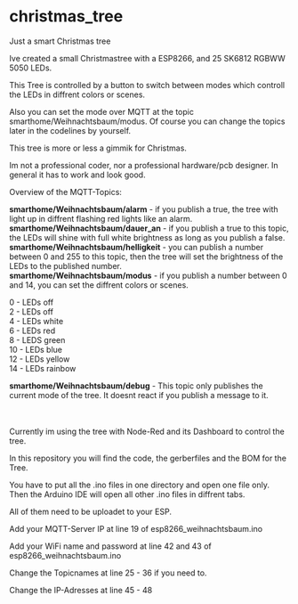 # christmas_tree
Just a smart Christmas tree


Ive created a small Christmastree with a ESP8266, and 25 SK6812 RGBWW 5050 LEDs.

This Tree is controlled by a button to switch between modes which controll the LEDs in diffrent colors or scenes.

Also you can set the mode over MQTT at the topic smarthome/Weihnachtsbaum/modus. Of course you can change the topics later in the codelines by yourself.

This tree is more or less a gimmik for Christmas.

Im not a professional coder, nor a professional hardware/pcb designer. In general it has to work and look good.


Overview of the MQTT-Topics:

<b>smarthome/Weihnachtsbaum/alarm</b> - if you publish a true, the tree with light up in diffrent flashing red lights like an alarm.<br>
<b>smarthome/Weihnachtsbaum/dauer_an</b> - if you publish a true to this topic, the LEDs will shine with full white brightness as long as you publish a false.<br>
<b>smarthome/Weihnachtsbaum/helligkeit</b> - you can publish a number between 0 and 255 to this topic, then the tree will set the brightness of the LEDs to the published number.<br>
<b>smarthome/Weihnachtsbaum/modus</b> - if you publish a number between 0 and 14, you can set the diffrent colors or scenes.<br>

0 - LEDs off<br>
2 - LEDs off<br>
4 - LEDs white<br>
6 - LEDs red<br>
8 - LEDS green<br>
10 - LEDs blue<br>
12 - LEDs yellow<br>
14 - LEDs rainbow<br>

<b>smarthome/Weihnachtsbaum/debug</b> - This topic only publishes the current mode of the tree. It doesnt react if you publish a message to it.<br><br><br>


Currently im using the tree with Node-Red and its Dashboard to control the tree.


In this repository you will find the code, the gerberfiles and the BOM for the Tree.


You have to put all the .ino files in one directory and open one file only. Then the Arduino IDE will open all other .ino files in diffrent tabs.

All of them need to be uploadet to your ESP.

Add your MQTT-Server IP at line 19 of esp8266_weihnachtsbaum.ino

Add your WiFi name and password at line 42 and 43 of esp8266_weihnachtsbaum.ino

Change the Topicnames at line 25 - 36 if you need to.

Change the IP-Adresses at line 45 - 48
